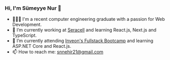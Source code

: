 ### Hi, I'm Sümeyye Nur 👋

- 👩🏻‍💻 I'm a recent computer engineering graduate with a passion for Web Development. 
- 🌳 I’m currently working at [Seracell](https://seracell.com.tr/home/) and learning React.js, Next.js and TypeScript.
- 🔭 I’m currently attending [Inveon's Fullstack Bootcamp](https://github.com/snnehir/InveonBootcampHomeworks) and learning ASP.NET Core and React.js. 
- 📫 How to reach me: snnehir21@gmail.com
